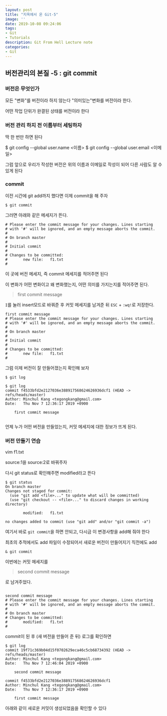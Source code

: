 ```yaml
---
layout: post
title: "지옥에서 온 Git-5"
image: ''
date: 2019-10-08 09:24:06
tags: 
- Git
- Tutorials
description: Git From Hell Lecture note
categories:
- Git
---
```


## 버전관리의 본질 -5 : git commit

### 버전은 무엇인가

모든 "변화"를 버전이라 하지 않는다
"의미있는"변화를 버전이라 한다.

어떤 작업 단위가 완결된 상태를 버전이라 한다

### 버전 관리 하지 전 이름부터 세팅하자

딱 한 번만 하면 된다

$ git config --global user.name <이름>
$ git config --global user.email <이메일>


그럼 앞으로 우리가 작성한 버전은 위의 이름과 이메일로 작성이 되어
다른 사람도 알 수 있게 된다

### commit

이전 시간에 git add까지 했다면
이제 commit을 해 주자
```
$ git commit 
```
그러면 아래와 같은 메세지가 뜬다.

```
# Please enter the commit message for your changes. Lines starting
# with '#' will be ignored, and an empty message aborts the commit.
#
# On branch master
#
# Initial commit
#
# Changes to be committed:
#       new file:   f1.txt
#
```

이 곳에 버전 메세지, 즉 commit 메세지를 적어주면 된다

이 변화가 어떤 변화이고 왜 변화했는지, 어떤 의미를 가지는지를 적어주면 된다.

> first commit message

`I`를 눌러 insert모드로 바꿔준 후 커밋 메세지를 남겨준 뒤 `ESC` + `:wq!`로 저장한다.

```
first commit message
# Please enter the commit message for your changes. Lines starting
# with '#' will be ignored, and an empty message aborts the commit.
#
# On branch master
#
# Initial commit
#
# Changes to be committed:
#       new file:   f1.txt
#

```
그럼 이제 버전이 잘 만들어졌는지 확인해 보자

```
$ git log
```

```
$ git log
commit f4533bfd2e2127036e388917568624626936dcf1 (HEAD -> refs/heads/master)
Author: Minchul Kang <tegongkang@gmail.com>
Date:   Thu Nov 7 12:36:17 2019 +0900

    first commit message


```
언제 누가 어떤 버전을 만들었는지, 커밋 메세지에 대한 정보가 뜨게 된다.


### 버전 만들기 연습

vim f1.txt

source:1을 
source:2로 바꿔주자

다시 git status로 확인해주면 
modified라고 뜬다
```
$ git status
On branch master
Changes not staged for commit:
  (use "git add <file>..." to update what will be committed)
  (use "git checkout -- <file>..." to discard changes in working directory)

        modified:   f1.txt

no changes added to commit (use "git add" and/or "git commit -a")

```
여기서 바로 `git commit`을 하면 안되고,
다시금 이 변경사항을 add해 줘야 한다

최초의 추적에서도 add
파일이 수정되어서 새로운 버전이 만들어지기 직전에도 add

```
& git commit
```

이번에는 커밋 메세지를

> second commit message

로 남겨주었다.


```

second commit message
# Please enter the commit message for your changes. Lines starting
# with '#' will be ignored, and an empty message aborts the commit.
#
# On branch master
# Changes to be committed:
#       modified:   f1.txt
#
```

commit이 된 후 (새 버전을 만들어 준 뒤) 로그를 확인하면


```
$ git log
commit 19f71c369b04d15f0702629eca46c5cb68734392 (HEAD -> refs/heads/master)
Author: Minchul Kang <tegongkang@gmail.com>
Date:   Thu Nov 7 12:46:04 2019 +0900

    second commit message

commit f4533bfd2e2127036e388917568624626936dcf1
Author: Minchul Kang <tegongkang@gmail.com>
Date:   Thu Nov 7 12:36:17 2019 +0900

    first commit message

```
아래와 같이 새로운 커밋이 생성되었음을 확인할 수 있다